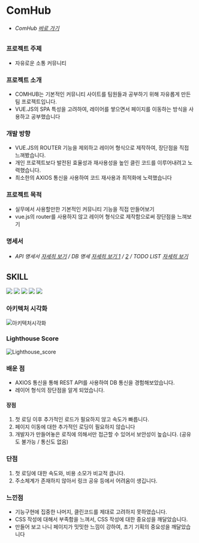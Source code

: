# ComHub

- ###### ComHub [바로 가기](http://gnsdl2846.cafe24.com/)

### 프로젝트 주제
 - 자유로운 소통 커뮤니티

### 프로젝트 소개
 - COMHUB는 기본적인 커뮤니티 사이트를 팀원들과 공부하기 위해 자유롭게 만든 팀 프로젝트입니다.
 - VUE.JS의 SPA 특성을 고려하여, 레이어를 쌓으면서 페이지를 이동하는 방식을 사용하고 공부했습니다

 ### 개발 방향
 - VUE.JS의 ROUTER 기능을 제외하고 레이어 형식으로 제작하여, 장단점을 직접 느껴봤습니다.
 - 개인 프로젝트보다 발전된 효율성과 재사용성을 높인 클린 코드를 이루어내려고 노력했습니다.
 - 최소한의 AXIOS 통신을 사용하여 코드 재사용과 최적화에 노력했습니다

### 프로젝트 목적
- 실무에서 사용할만한 기본적인 커뮤니티 기능을 직접 만들어보기
- vue.js의 router를 사용하지 않고 레이어 형식으로 제작함으로써 장단점을 느껴보기

### 명세서
 - ###### API 명세서 [자세히 보기](https://docs.google.com/spreadsheets/d/10M2Ar8JO5JIsCULc3wMjnFurGfgfYRN6HQ5K5oyV60Q/edit#gid=0) / DB 명세 [자세히 보기 1](https://github.com/TomHoon/CommunityProject/assets/100109284/4ae5be9e-d085-4bd4-8960-ed383b73acfe) / [2](https://github.com/TomHoon/CommunityProject/assets/100109284/f95f9302-ba22-4ef6-8a0c-00014e605a10) / TODO LIST [자세히 보기](https://docs.google.com/spreadsheets/d/1gKA4wQpwGZAg-j6ZEY-5zUMWib4S24Yj4E4QLi1kEK0/edit#gid=0) 

## SKILL
<div>
  <img src="https://img.shields.io/badge/html5-E34F26?style=for-the-badge&logo=html5&logoColor=white">
  <img src="https://img.shields.io/badge/css-1572B6?style=for-the-badge&logo=css3&logoColor=white">
  <img src="https://img.shields.io/badge/javascript-F7DF1E?style=for-the-badge&logo=javascript&logoColor=black">
  <img src='https://img.shields.io/badge/Vue.js-35495E?style=for-the-badge&logo=vuedotjs&logoColor=4FC08D'/>
  <img src="https://img.shields.io/badge/Java-007396.svg?&style=for-the-badge&logo=Java&logoColor=white">
</div>

### 아키텍처 시각화

![아키텍처시각화](https://github.com/TomHoon/CommunityProject/assets/100109284/cd2f464e-4033-4fcc-9b42-6a9c0c7afcc5)

### Lighthouse Score
![Lighthouse_score](https://github.com/TomHoon/CommunityProject/assets/100109284/e0c706cd-73bb-4c69-a779-809f1cb4ef60)


### 배운 점

- AXIOS 통신을 통해 REST API를 사용하여 DB 통신을 경험해보았습니다.
- 레이어 형식의 장단점을 알게 되었습니다.

#### 장점
1. 첫 로딩 이후 추가적인 로드가 필요하지 않고 속도가 빠릅니다.
2. 페이지 이동에 대한 추가적인 로딩이 필요하지 않습니다
3. 개발자가 만들어놓은 로직에 의해서만 접근할 수 있어서 보안성이 높습니다. (공유도 불가능 / 통신도 없음)

### 단점
1. 첫 로딩에 대한 속도와, 비용 소모가 비교적 큽니다.
2. 주소체계가 존재하지 않아서 링크 공유 등에서 어려움이 생깁니다.

### 느낀점

- 기능구현에 집중한 나머지, 클린코드를 제대로 고려하지 못하였습니다.
- CSS 작성에 대해서 부족함을 느껴서, CSS 작성에 대한 중요성을 깨달았습니다.
- 만들어 보고 나니 페이지가 밋밋한 느낌이 강하여, 초기 기획의 중요성을 깨달았습니다



